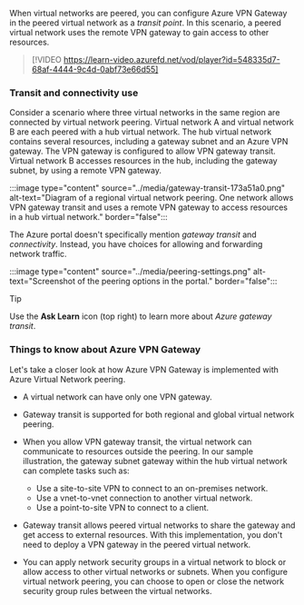 When virtual networks are peered, you can configure Azure VPN Gateway in the peered virtual network as a _transit point_. In this scenario, a peered virtual network uses the remote VPN gateway to gain access to other resources.

> [!VIDEO https://learn-video.azurefd.net/vod/player?id=548335d7-68af-4444-9c4d-0abf73e66d55] 

### Transit and connectivity use

Consider a scenario where three virtual networks in the same region are connected by virtual network peering. Virtual network A and virtual network B are each peered with a hub virtual network. The hub virtual network contains several resources, including a gateway subnet and an Azure VPN gateway. The VPN gateway is configured to allow VPN gateway transit. Virtual network B accesses resources in the hub, including the gateway subnet, by using a remote VPN gateway. 

:::image type="content" source="../media/gateway-transit-173a51a0.png" alt-text="Diagram of a regional virtual network peering. One network allows VPN gateway transit and uses a remote VPN gateway to access resources in a hub virtual network." border="false":::



The Azure portal doesn't specifically mention *gateway transit* and *connectivity*. Instead, you have choices for allowing and forwarding network traffic. 

:::image type="content" source="../media/peering-settings.png" alt-text="Screenshot of the peering options in the portal." border="false":::

> [!TIP]
> Use the **Ask Learn** icon (top right) to learn more about *Azure gateway transit*. 

### Things to know about Azure VPN Gateway

Let's take a closer look at how Azure VPN Gateway is implemented with Azure Virtual Network peering.

- A virtual network can have only one VPN gateway.

- Gateway transit is supported for both regional and global virtual network peering.

- When you allow VPN gateway transit, the virtual network can communicate to resources outside the peering. In our sample illustration, the gateway subnet gateway within the hub virtual network can complete tasks such as:
   - Use a site-to-site VPN to connect to an on-premises network.
   - Use a vnet-to-vnet connection to another virtual network.
   - Use a point-to-site VPN to connect to a client.

- Gateway transit allows peered virtual networks to share the gateway and get access to external resources. With this implementation, you don't need to deploy a VPN gateway in the peered virtual network.

- You can apply network security groups in a virtual network to block or allow access to other virtual networks or subnets. When you configure virtual network peering, you can choose to open or close the network security group rules between the virtual networks.




